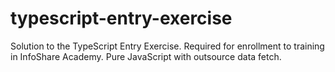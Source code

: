 # typescript-entry-exercise

Solution to the TypeScript Entry Exercise. 
Required for enrollment to training in InfoShare Academy. 
Pure JavaScript with outsource data fetch.


